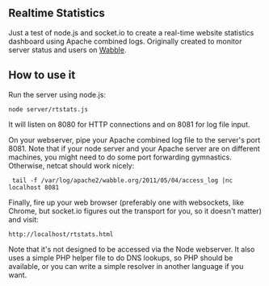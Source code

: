 Realtime Statistics
-------------------

Just a test of node.js and socket.io to create a real-time website statistics
dashboard using Apache combined logs. Originally created to monitor server
status and users on [Wabble][].

  [wabble]: http://www.wabble.org/

How to use it
-------------

Run the server using node.js:

    node server/rtstats.js

It will listen on 8080 for HTTP connections and on 8081 for log file input.

On your webserver, pipe your Apache combined log file to the server's port 8081.
Note that if your node server and your Apache server are on different machines,
you might need to do some port forwarding gymnastics. Otherwise, netcat should
work nicely:

     tail -f /var/log/apache2/wabble.org/2011/05/04/access_log |nc localhost 8081

Finally, fire up your web browser (preferably one with websockets, like Chrome,
but socket.io figures out the transport for you, so it doesn't matter) and visit:

    http://localhost/rtstats.html

Note that it's not designed to be accessed via the Node webserver. It also uses
a simple PHP helper file to do DNS lookups, so PHP should be available, or you
can write a simple resolver in another language if you want.
